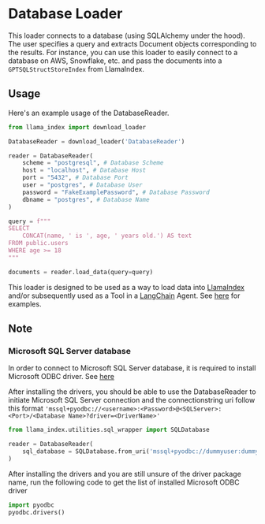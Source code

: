 # Database Loader

This loader connects to a database (using SQLAlchemy under the hood). The user specifies a query and extracts Document objects corresponding to the results. For instance, you can use this loader to easily connect to a database on AWS, Snowflake, etc. and pass the documents into a `GPTSQLStructStoreIndex` from LlamaIndex.

## Usage

Here's an example usage of the DatabaseReader.

```python
from llama_index import download_loader

DatabaseReader = download_loader('DatabaseReader')

reader = DatabaseReader(
    scheme = "postgresql", # Database Scheme
    host = "localhost", # Database Host
    port = "5432", # Database Port
    user = "postgres", # Database User
    password = "FakeExamplePassword", # Database Password
    dbname = "postgres", # Database Name
)

query = f"""
SELECT
    CONCAT(name, ' is ', age, ' years old.') AS text
FROM public.users
WHERE age >= 18
"""

documents = reader.load_data(query=query)
```

This loader is designed to be used as a way to load data into [LlamaIndex](https://github.com/run-llama/llama_index/tree/main/llama_index) and/or subsequently used as a Tool in a [LangChain](https://github.com/hwchase17/langchain) Agent. See [here](https://github.com/emptycrown/llama-hub/tree/main) for examples.

## Note
### Microsoft SQL Server database
In order to connect to Microsoft SQL Server database, it is required to install Microsoft ODBC driver. See [here](https://learn.microsoft.com/en-us/sql/connect/odbc/linux-mac/install-microsoft-odbc-driver-sql-server-macos?view=sql-server-ver16)

After installing the drivers, you should be able to use the DatabaseReader to initiate Microsoft SQL Server connection and the connectionstring uri follow this format ```'mssql+pyodbc://<username>:<Password>@<SQLServer>:<Port>/<Database Name>?driver=<DriverName>'```

```python
from llama_index.utilities.sql_wrapper import SQLDatabase

reader = DatabaseReader(
    sql_database = SQLDatabase.from_uri('mssql+pyodbc://dummyuser:dummypassword@dummysqlserver:1433/dummydb?driver=ODBC+Driver+18+for+SQL+Server')
)
```

After installing the drivers and you are still unsure of the driver package name, run the following code to get the list of installed Microsoft ODBC driver
```python
import pyodbc
pyodbc.drivers()
```